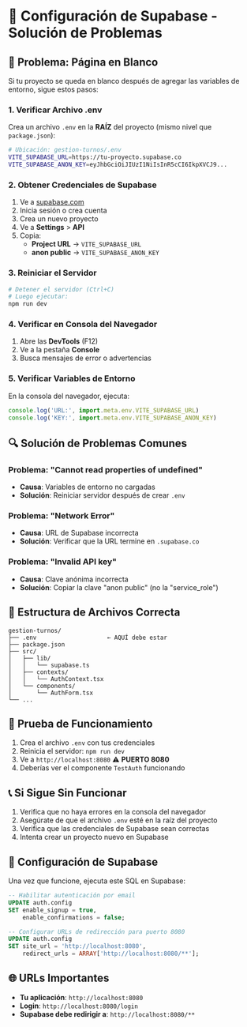 # 🔧 Configuración de Supabase - Solución de Problemas

## 🚨 Problema: Página en Blanco

Si tu proyecto se queda en blanco después de agregar las variables de entorno, sigue estos pasos:

### 1. Verificar Archivo .env

Crea un archivo `.env` en la **RAÍZ** del proyecto (mismo nivel que `package.json`):

```bash
# Ubicación: gestion-turnos/.env
VITE_SUPABASE_URL=https://tu-proyecto.supabase.co
VITE_SUPABASE_ANON_KEY=eyJhbGciOiJIUzI1NiIsInR5cCI6IkpXVCJ9...
```

### 2. Obtener Credenciales de Supabase

1. Ve a [supabase.com](https://supabase.com)
2. Inicia sesión o crea cuenta
3. Crea un nuevo proyecto
4. Ve a **Settings** > **API**
5. Copia:
   - **Project URL** → `VITE_SUPABASE_URL`
   - **anon public** → `VITE_SUPABASE_ANON_KEY`

### 3. Reiniciar el Servidor

```bash
# Detener el servidor (Ctrl+C)
# Luego ejecutar:
npm run dev
```

### 4. Verificar en Consola del Navegador

1. Abre las **DevTools** (F12)
2. Ve a la pestaña **Console**
3. Busca mensajes de error o advertencias

### 5. Verificar Variables de Entorno

En la consola del navegador, ejecuta:

```javascript
console.log('URL:', import.meta.env.VITE_SUPABASE_URL)
console.log('KEY:', import.meta.env.VITE_SUPABASE_ANON_KEY)
```

## 🔍 Solución de Problemas Comunes

### Problema: "Cannot read properties of undefined"
- **Causa**: Variables de entorno no cargadas
- **Solución**: Reiniciar servidor después de crear `.env`

### Problema: "Network Error"
- **Causa**: URL de Supabase incorrecta
- **Solución**: Verificar que la URL termine en `.supabase.co`

### Problema: "Invalid API key"
- **Causa**: Clave anónima incorrecta
- **Solución**: Copiar la clave "anon public" (no la "service_role")

## 📁 Estructura de Archivos Correcta

```
gestion-turnos/
├── .env                    ← AQUÍ debe estar
├── package.json
├── src/
│   ├── lib/
│   │   └── supabase.ts
│   ├── contexts/
│   │   └── AuthContext.tsx
│   └── components/
│       └── AuthForm.tsx
└── ...
```

## 🧪 Prueba de Funcionamiento

1. Crea el archivo `.env` con tus credenciales
2. Reinicia el servidor: `npm run dev`
3. Ve a `http://localhost:8080` ⚠️ **PUERTO 8080**
4. Deberías ver el componente `TestAuth` funcionando

## 📞 Si Sigue Sin Funcionar

1. Verifica que no haya errores en la consola del navegador
2. Asegúrate de que el archivo `.env` esté en la raíz del proyecto
3. Verifica que las credenciales de Supabase sean correctas
4. Intenta crear un proyecto nuevo en Supabase

## 🔐 Configuración de Supabase

Una vez que funcione, ejecuta este SQL en Supabase:

```sql
-- Habilitar autenticación por email
UPDATE auth.config 
SET enable_signup = true, 
    enable_confirmations = false;

-- Configurar URLs de redirección para puerto 8080
UPDATE auth.config 
SET site_url = 'http://localhost:8080',
    redirect_urls = ARRAY['http://localhost:8080/**'];
```

## 🌐 URLs Importantes

- **Tu aplicación**: `http://localhost:8080`
- **Login**: `http://localhost:8080/login`
- **Supabase debe redirigir a**: `http://localhost:8080/**`
